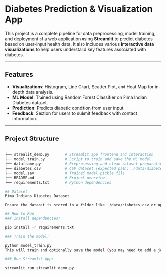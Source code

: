 # Diabetes Prediction & Visualization App

This project is a complete pipeline for data preprocessing, model training, and deployment of a web application using **Streamlit** to predict diabetes based on user-input health data. It also includes various **interactive data visualizations** to help users understand key features associated with diabetes.

---

## Features

-  **Visualizations**: Histogram, Line Chart, Scatter Plot, and Heat Map for in-depth data analysis.
-  **ML Model**: Trained using Random Forest Classifier on Pima Indian Diabetes dataset.
-  **Prediction**: Predicts diabetic condition from user input.
-  **Feedback**: Section for users to submit feedback with contact information.

---

## Project Structure

```bash
.
├── strealit_demo.py       # Streamlit app frontend and interaction
├── model_train.py         # Script to train and save the ML model
├── dataframe.py           # Preprocessing and clean dataset preparation
├── diabetes.csv           # CSV dataset (expected path: ./data/diabetes.csv)
├── model.sav              # Trained model pickle file
├── README.md              # Project overview
└── requirements.txt       # Python dependencies

## Dataset
Pima Indians Diabetes Dataset

Ensure the dataset is stored in a folder like ./data/diabetes.csv or update the path accordingly in model_train.py and dataframe.py.

## How to Run
### Install dependencies:

pip install -r requirements.txt

### Train the model:

python model_train.py
This will train and optionally save the model (you may need to add a joblib.dump or pickle.dump manually).

### Run Streamlit App:

streamlit run streamlit_demo.py